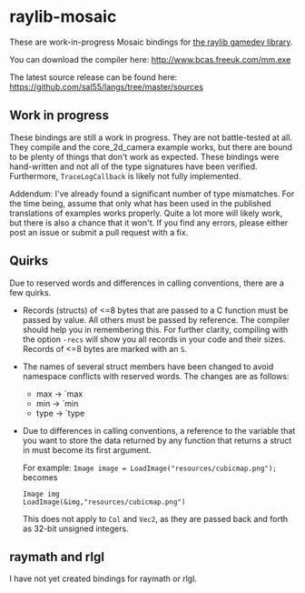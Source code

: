 # raylib-mosaic

These are work-in-progress Mosaic bindings for [the raylib gamedev library](https://github.com/raysan5/raylib).

You can download the compiler here: http://www.bcas.freeuk.com/mm.exe

The latest source release can be found here: https://github.com/sal55/langs/tree/master/sources

## Work in progress

These bindings are still a work in progress. They are not battle-tested at all. They compile and the core_2d_camera example works, but there are bound to be plenty of things that don't work as expected. These bindings were hand-written and not all of the type signatures have been verified. Furthermore, `TraceLogCallback` is likely not fully implemented.

Addendum: I've already found a significant number of type mismatches. For the time being, assume that only what has been used in the published translations of examples works properly. Quite a lot more will likely work, but there is also a chance that it won't. If you find any errors, please either post an issue or submit a pull request with a fix.

## Quirks

Due to reserved words and differences in calling conventions, there are a few quirks.

* Records (structs) of <=8 bytes that are passed to a C function must be passed by value. All others must be passed by reference. The compiler should help you in remembering this. For further clarity, compiling with the option `-recs` will show you all records in your code and their sizes. Records of <=8 bytes are marked with an `S`.

* The names of several struct members have been changed to avoid namespace conflicts with reserved words. The changes are as follows:
    * max -> `max
    * min -> `min
    * type -> `type

* Due to differences in calling conventions, a reference to the variable that you want to store the data returned by any function that returns a struct in must become its first argument.

  For example:
  `Image image = LoadImage("resources/cubicmap.png");` becomes
  ```
  Image img
  LoadImage(&img,"resources/cubicmap.png")
  ```

  This does not apply to `Col` and `Vec2`, as they are passed back and forth as 32-bit unsigned integers.

## raymath and rlgl

I have not yet created bindings for raymath or rlgl.
